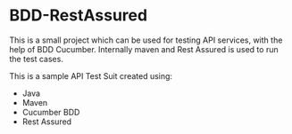 # BDD-RestAssured
This is a small project which can be used for testing API services, with the help of BDD Cucumber. Internally maven and Rest Assured is used to run the test cases.

This is a sample API  Test Suit created using:
* Java
* Maven
* Cucumber BDD
* Rest Assured
